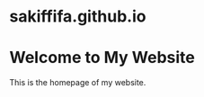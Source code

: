 # sakiffifa.github.io
<!DOCTYPE html>
<html>
<head>
  <title>My Website</title>
</head>
<body>
  <h1>Welcome to My Website</h1>
  <p>This is the homepage of my website.</p>
</body>
</html>
